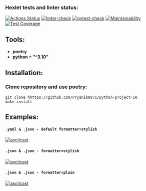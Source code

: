 ### Hexlet tests and linter status:
[![Actions Status](https://github.com/Pryanik0071/python-project-50/workflows/hexlet-check/badge.svg)](https://github.com/Pryanik0071/python-project-50/actions)
[![linter-check](https://github.com/Pryanik0071/python-project-50/actions/workflows/linter.yaml/badge.svg)](https://github.com/Pryanik0071/python-project-50/actions/workflows/linter.yaml)
[![pytest-check](https://github.com/Pryanik0071/python-project-50/actions/workflows/tests.yaml/badge.svg)](https://github.com/Pryanik0071/python-project-50/actions/workflows/tests.yaml)
[![Maintainability](https://api.codeclimate.com/v1/badges/ed7dd915141f260e9707/maintainability)](https://codeclimate.com/github/Pryanik0071/python-project-50/maintainability)
[![Test Coverage](https://api.codeclimate.com/v1/badges/ed7dd915141f260e9707/test_coverage)](https://codeclimate.com/github/Pryanik0071/python-project-50/test_coverage)

## Tools:
+ **poetry**
+ **python = "^3.10"**

## Installation:
### Clone repository and use poetry:
    git clone hhttps://github.com/Pryanik0071/python-project-50
    make install

## Examples:
#### `.yaml & .json - default formatter=stylish`
[![asciicast](https://asciinema.org/a/AVM8UdCdwFMd05vacoM8yKMrk.svg)](https://asciinema.org/a/AVM8UdCdwFMd05vacoM8yKMrk)

#### `.json & .json - formatter=stylish`
[![asciicast](https://asciinema.org/a/MCCAdMOeNdEKcBwS3Rh2QVX5t.svg)](https://asciinema.org/a/MCCAdMOeNdEKcBwS3Rh2QVX5t)

#### `.json & .json - formatter=plain`
[![asciicast](https://asciinema.org/a/sjAdrobWN4cyiWe1f1qYDVofj.svg)](https://asciinema.org/a/sjAdrobWN4cyiWe1f1qYDVofj)
